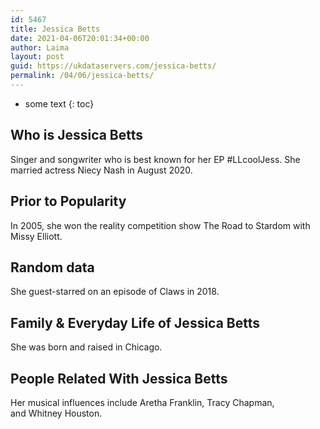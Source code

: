 ```yaml
---
id: 5467
title: Jessica Betts
date: 2021-04-06T20:01:34+00:00
author: Laima
layout: post
guid: https://ukdataservers.com/jessica-betts/
permalink: /04/06/jessica-betts/
---
```


* some text
{: toc}


## Who is Jessica Betts
                  
                  
                  
Singer and songwriter who is best known for her EP #LLcoolJess. She married actress Niecy Nash in August 2020. 
                  
              
            
              
            
                
                
                
## Prior to Popularity
                  
                  
                  
In 2005, she won the reality competition show The Road to Stardom with Missy Elliott. 
                  
              
            
              
            
                
                
                
## Random data
                  
                  
                  
She guest-starred on an episode of Claws in 2018. 
                  
              
            
              
            
                
                
                
## Family & Everyday Life of Jessica Betts
                  
                  
                  
She was born and raised in Chicago. 
                  
              
            
              
            
                
                
                
## People Related With Jessica Betts
                  
                  
                  
Her musical influences include Aretha Franklin, Tracy Chapman, and Whitney Houston. 
                  
              
            
              
            
                
              
            
              
              
            
            
              
            
          
          
          